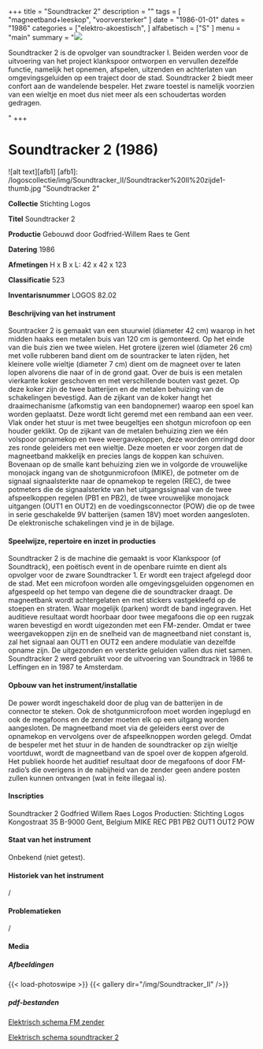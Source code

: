 ﻿+++
title = "Soundtracker 2"
description = ""
tags = [ "magneetband+leeskop", "voorversterker"
]
date = "1986-01-01"
dates = "1986"
categories = ["elektro-akoestisch",
]
alfabetisch = ["S"
]
menu = "main"
summary = "<a href='/logoscollectie/1986/soundtracker2'><img src='/logoscollectie/img/Soundtracker_II/Soundtracker%20II%20zijde1-thumb.jpg'></a><p>Soundtracker 2 is de opvolger van soundtracker I. Beiden werden voor de uitvoering van het project klankspoor ontworpen en vervullen dezelfde functie, namelijk het opnemen, afspelen, uitzenden en achterlaten van omgevingsgeluiden op een traject door de stad. Soundtracker 2 biedt meer confort aan de wandelende bespeler. Het zware toestel is namelijk voorzien van een wieltje en moet dus niet meer als een schoudertas worden gedragen.</p>"
+++


# Soundtracker 2 (1986)

![alt text][afb1]
[afb1]: /logoscollectie/img/Soundtracker_II/Soundtracker%20II%20zijde1-thumb.jpg "Soundtracker 2"

**Collectie**
Stichting Logos

**Titel**
Soundtracker 2

**Productie**
Gebouwd door Godfried-Willem Raes te Gent

**Datering**
1986

**Afmetingen**
H x B x L: 42 x 42 x 123

**Classificatie**
523

**Inventarisnummer**
LOGOS 82.02

#### Beschrijving van het instrument
Sountracker 2 is gemaakt van een stuurwiel (diameter 42 cm) waarop in het midden haaks een metalen buis van 120 cm is gemonteerd. Op het einde van die buis zien we twee wielen. Het grotere ijzeren wiel (diameter 26 cm) met volle rubberen band dient om de sountracker te laten rijden, het kleinere volle wieltje (diameter 7 cm) dient om de magneet over te laten lopen alvorens die naar of in de grond gaat. Over de buis is een metalen vierkante koker geschoven en met verschillende bouten vast gezet. Op deze koker zijn de twee batterijen en de metalen behuizing van de schakelingen bevestigd. Aan de zijkant van de koker hangt het draaimechanisme (afkomstig van een bandopnemer) waarop een spoel kan worden geplaatst. Deze wordt licht geremd met een remband aan een veer. Vlak onder het stuur is met twee beugeltjes een shotgun microfoon op een houder geklikt.
Op de zijkant van de metalen behuizing zien we één volspoor opnamekop en twee weergavekoppen, deze worden omringd door zes ronde geleiders met een wieltje. Deze moeten er voor zorgen dat de magneetband makkelijk en precies langs de koppen kan schuiven. Bovenaan op de smalle kant behuizing zien we in volgorde de vrouwelijke monojack ingang van de shotgunmicrofoon (MIKE), de potmeter om de signaal signaalsterkte naar de opnamekop te regelen (REC), de twee potmeters die de signaalsterkte van het uitgangssignaal van de twee afspeelkoppen regelen (PB1 en PB2), de twee vrouwelijke monojack uitgangen (OUT1 en OUT2) en de voedingsconnector (POW) die op de twee in serie geschakelde 9V batterijen (samen 18V) moet worden aangesloten. De elektronische schakelingen vind je in de bijlage.    

#### Speelwijze, repertoire en inzet in producties
Soundtracker 2 is de machine die gemaakt is voor Klankspoor (of Soundtrack), een poëtisch event in de openbare ruimte en dient als opvolger voor de zware Soundtracker 1. 
Er wordt een traject afgelegd door de stad. Met een microfoon worden alle omgevingsgeluiden opgenomen en afgespeeld op het tempo van degene die de soundtracker draagt. De magneetbank wordt achtergelaten en met stickers  vastgekleefd op de stoepen en straten. Waar mogelijk (parken) wordt de band ingegraven. Het auditieve resultaat wordt hoorbaar door twee megafoons die op een rugzak waren bevestigd en wordt uigezonden met een FM-zender. Omdat er twee weergavekoppen zijn en de snelheid van de magneetband niet constant is, zal het signaal aan OUT1 en OUT2 een andere modulatie van dezelfde opname zijn. De uitgezonden en versterkte geluiden vallen dus niet samen.
Soundtracker 2 werd gebruikt voor de uitvoering van Soundtrack in 1986 te Leffingen en in 1987 te Amsterdam. 

#### Opbouw van het instrument/installatie
De power wordt ingeschakeld door de plug van de batterijen in de connector te steken. Ook de shotgunmicrofoon moet worden ingeplugd en ook de megafoons en de zender moeten elk op een uitgang worden aangesloten. De magneetband moet via de geleiders eerst over de opnamekop en vervolgens over de afspeelknoppen worden gelegd. Omdat de bespeler met het stuur in de handen de soundtracker op zijn wieltje voortduwt, wordt de magneetband van de spoel over de koppen afgerold. Het publiek hoorde het auditief resultaat door de megafoons of door FM-radio’s die overigens in de nabijheid van de zender geen andere posten zullen kunnen ontvangen (wat in feite illegaal is).  

#### Inscripties
Soundtracker 2
Godfried Willem Raes
Logos 
Productien: Stichting Logos Kongostraat 35 B-9000 Gent, Belgium
MIKE
REC
PB1
PB2
OUT1
OUT2
POW

#### Staat van het instrument
Onbekend (niet getest).

#### Historiek van het instrument
/

#### Problematieken
/

#### Media
##### Afbeeldingen
{{< load-photoswipe >}}
{{< gallery dir="/img/Soundtracker_II" />}}

##### pdf-bestanden
[Elektrisch schema FM zender](/logosfoundation/pdf/Soundtracker_II/Elektrisch_schema_FM_zender.pdf)

[Elektrisch schema soundtracker 2](/logosfoundation/pdf/Soundtracker_II/Elektrisch_schema_soundtracker_2.pdf)
